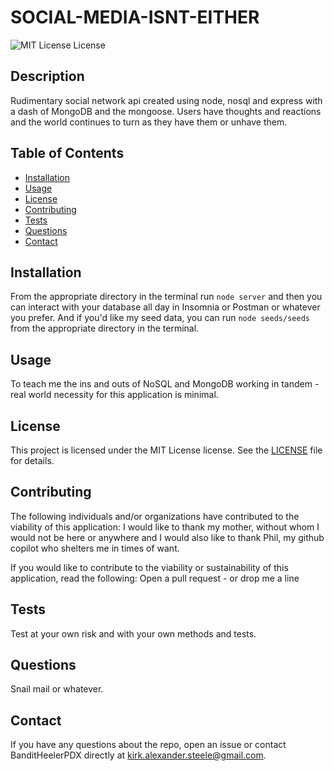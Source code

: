 
# SOCIAL-MEDIA-ISNT-EITHER

![MIT License License](https://img.shields.io/badge/license-MIT%20License-blue.svg)
      
## Description
      
Rudimentary social network api created using node, nosql and express with a dash of MongoDB and the mongoose.  Users have thoughts and reactions and the world continues to turn as they have them or unhave them.
      
## Table of Contents
      
- [Installation](https://github.com/banditheelerpdx/social-media-isnt-either#installation)
- [Usage](https://github.com/banditheelerpdx/social-media-isnt-either#usage)
- [License](https://github.com/banditheelerpdx/social-media-isnt-either#license)
- [Contributing](https://github.com/banditheelerpdx/social-media-isnt-either#contributing)
- [Tests](https://github.com/banditheelerpdx/social-media-isnt-either#tests)
- [Questions](https://github.com/banditheelerpdx/social-media-isnt-either#questions)
- [Contact](https://github.com/banditheelerpdx/social-media-isnt-either#contact)

## Installation
      
From the appropriate directory in the terminal run `node server` and then you can interact with your database all day in Insomnia or Postman or whatever you prefer.  And if you'd like my seed data, you can run `node seeds/seeds` from the appropriate directory in the terminal.
      
## Usage
      
To teach me the ins and outs of NoSQL and MongoDB working in tandem - real world necessity for this application is minimal.
      
## License
      
This project is licensed under the MIT License license. See the [LICENSE](https://opensource.org/licenses/MIT) file for details.
      
## Contributing
      
The following individuals and/or organizations have contributed to the viability of this application:
I would like to thank my mother, without whom I would not be here or anywhere and I would also like to thank Phil, my github copilot who shelters me in times of want.

If you would like to contribute to the viability or sustainability of this application, read the following:
Open a pull request - or drop me a line
      
## Tests
      
Test at your own risk and with your own methods and tests.
      
## Questions
      
Snail mail or whatever.
      
## Contact
      
If you have any questions about the repo, open an issue or contact BanditHeelerPDX directly at kirk.alexander.steele@gmail.com.
      
